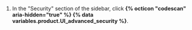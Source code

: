 1. In the "Security" section of the sidebar, click **{% octicon "codescan" aria-hidden="true" %} {% data variables.product.UI_advanced_security %}**.

